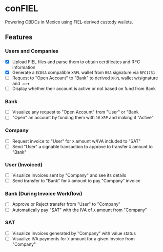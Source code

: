 # conFIEL

Powering CBDCs in Mexico using FIEL-derived custody wallets.

## Features

### Users and Companies
- [x] Upload FIEL files and parse them to obtain certificates and RFC information
- [x] Generate a `ECDSA` compatible `XRPL` wallet from `RSA` signature via `RFC1751`
- [ ] Request to "Open Account" to "Bank" to derived `XRPL` wallet w/signature and `.cer`
- [ ] Display whether their account is active or not based on fund from Bank

### Bank
- [ ] Visualize any request to "Open Account" from "User" or "Bank
- [ ] "Open" an account by funding them with `10` `XRP` and making it "Active"

### Company
- [ ] Request invoice to "User" for `X` amount w/IVA included to "SAT"
- [ ] Send "User" a signable transaction to approve to transfer `X` amount to "Bank"

### User (Invoiced)
- [ ] Visualize invoices sent by "Company" and see its details
- [ ] Send transfer to "Bank" for `X` amount to pay "Company" invoice

### Bank (During Invoice Workflow)
- [ ] Approve or Reject transfer from "User" to "Company"
- [ ] Automatically pay "SAT" with the IVA of `X` amount from "Company"

### SAT
- [ ] Visualize invoices generated by "Company" with value status
- [ ] Visualize IVA payments for `X` amount for a given invoice from "Company"

